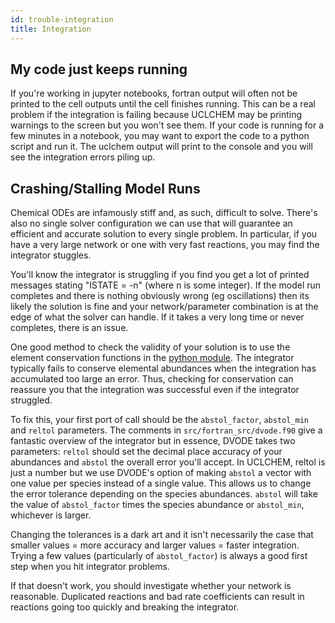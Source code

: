 ```yaml
---
id: trouble-integration
title: Integration
---
```


## My code just keeps running
If you're working in jupyter notebooks, fortran output will often not be printed to the cell outputs until the cell finishes running. This can be a real problem if the integration is failing because UCLCHEM may be printing warnings to the screen but you won't see them. If your code is running for a few minutes in a notebook, you may want to export the code to a python script and run it. The uclchem output will print to the console and you will see the integration errors piling up.

## Crashing/Stalling Model Runs
Chemical ODEs are infamously stiff and, as such, difficult to solve. There's also no single solver configuration we can use that will guarantee an efficient and accurate solution to every single problem. In particular, if you have a very large network or one with very fast reactions, you may find the integrator stuggles. 

You'll know the integrator is struggling if you find you get a lot of printed messages stating "ISTATE = -n" (where n is some integer). If the model run completes and there is nothing obviously wrong (eg oscillations) then its likely the solution is fine and your network/parameter combination is at the edge of what the solver can handle. If it takes a very long time or never completes, there is an issue.

One good method to check the validity of your solution is to use the element conservation functions in the [python module](/docs/pythonapi#uclchem.analysis.check_element_conservation). The integrator typically fails to conserve elemental abundances when the integration has accumulated too large an error. Thus, checking for conservation can reassure you that the integration was successful even if the integrator struggled.

To fix this, your first port of call should be the `abstol_factor`, `abstol_min` and `reltol` parameters. The comments in `src/fortran_src/dvode.f90` give a fantastic overview of the integrator but in essence, DVODE takes two parameters: `reltol` should set the decimal place accuracy of your abundances and `abstol` the overall error you'll accept. In UCLCHEM, reltol is just a number but we use DVODE's option of making `abstol` a vector with one value per species instead of a single value. This allows us to change the error tolerance depending on the species abundances. `abstol` will take the value of `abstol_factor` times the species abundance or `abstol_min`, whichever is larger.

Changing the tolerances is a dark art and it isn't necessarily the case that smaller values = more accuracy and larger values = faster integration. Trying a few values (particularly of `abstol_factor`) is always a good first step when you hit integrator problems.

If that doesn't work, you should investigate whether your network is reasonable. Duplicated reactions and bad rate coefficients can result in reactions going too quickly and breaking the integrator.